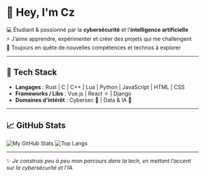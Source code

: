 # 👋 Hey, I'm Cz

💻 Étudiant & passionné par la **cybersécurité** et l’**intelligence artificielle**  
⚡ J’aime apprendre, expérimenter et créer des projets qui me challengent  
🌱 Toujours en quête de nouvelles compétences et technos à explorer  

---

## 🚀 Tech Stack
- **Langages** : Rust  | C | C++ | Lua | Python | JavaScript | HTML | CSS  
- **Frameworks / Libs** : Vue.js | React ⚛️ | Django  
- **Domaines d’intérêt** : Cybersec 🔐 | Data & IA 🤖  

---

## 📈 GitHub Stats
![My GitHub Stats](https://github-readme-stats.vercel.app/api?username=TonNomUtilisateur&show_icons=true&theme=dark)
![Top Langs](https://github-readme-stats.vercel.app/api/top-langs/?username=TonNomUtilisateur&layout=compact&theme=dark)


---

✨ *Je construis peu à peu mon parcours dans la tech, en mettant l’accent sur la cybersécurité et l’IA.*
